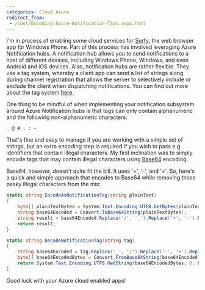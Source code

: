 ```yaml
---
categories: Cloud Azure
redirect_from:
 - /post/Encoding-Azure-Notification-Tags.aspx.html
---
```


I'm in process of enabling some cloud services for [Surfy](http://surfybrowser.com/), the web browser app for Windows Phone. 
Part of this process has involved leveraging Azure Notification hubs. 
A notification hub allows you to send notifications to a host of different devices, including Windows Phone, Windows, 
and even Android and iOS devices. 
Also, notification hubs are rather flexible. 
They use a tag system, whereby a client app can send a list of strings along during channel registration that allows the server 
to selectively include or exclude the client when dispatching notifications. 
You can find out more about the tag system [here](http://msdn.microsoft.com/en-us/library/dn530749.aspx).

One thing to be mindful of when implementing your notification subsystem around Azure Notification hubs is that tags can only contain alphanumeric and the following non-alphanumeric characters: 

```
_ @ # . : - 
```

That's fine and easy to manage if you are working with a simple set of strings, but an extra encoding step is required if you wish to pass e.g. identifiers that contain illegal characters. 
My first inclination was to simply encode tags that may contain illegal characters using [Base64](http://en.wikipedia.org/wiki/Base64) encoding. 

Base64, however, doesn't quite fit the bill. It uses '+', '-', and '='. So, here's a quick and simple approach that encodes to Base64 while removing those pesky illegal characters from the mix:

```csharp
static string EncodeAsNotificationTag(string plainText)
{
    byte[] plainTextBytes = System.Text.Encoding.UTF8.GetBytes(plainText);
    string base64Encoded = Convert.ToBase64String(plainTextBytes);
    string result = base64Encoded.Replace('/', '_').Replace('+', '-').Replace('=', ':');
    return result;
}

static string DecodeNotificationTag(string tag)
{
    string base64Encoded = tag.Replace('_', '/').Replace('-', '+').Replace(':', '=');
    byte[] base64EncodedBytes = Convert.FromBase64String(base64Encoded);
    return System.Text.Encoding.UTF8.GetString(base64EncodedBytes, 0, base64EncodedBytes.Length);
}
```

Good luck with your Azure cloud enabled apps!